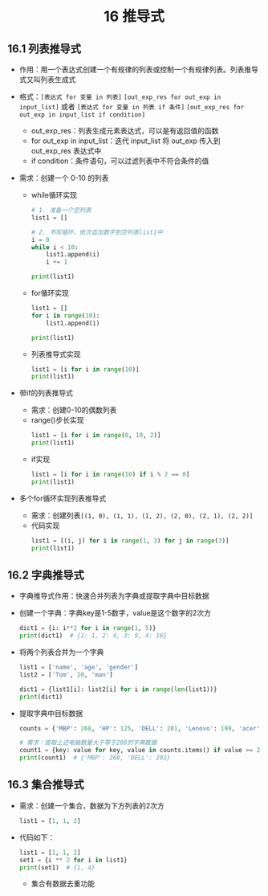 # <center>16 推导式

## 16.1 列表推导式

- 作用：用一个表达式创建一个有规律的列表或控制一个有规律列表。列表推导式又叫列表生成式
- 格式：`[表达式 for 变量 in 列表]` `[out_exp_res for out_exp in input_list]`
或者 `[表达式 for 变量 in 列表 if 条件]` `[out_exp_res for out_exp in input_list if condition]`
  - out_exp_res：列表生成元素表达式，可以是有返回值的函数
  - for out_exp in input_list：迭代 input_list 将 out_exp 传入到 out_exp_res 表达式中
  - if condition：条件语句，可以过滤列表中不符合条件的值


- 需求：创建一个 0-10 的列表
  - while循环实现
    ~~~py
    # 1. 准备一个空列表
    list1 = []

    # 2. 书写循环，依次追加数字到空列表list1中
    i = 0
    while i < 10:
        list1.append(i)
        i += 1

    print(list1)
    ~~~
  - for循环实现
    ~~~py
    list1 = []
    for i in range(10):
        list1.append(i)

    print(list1)
    ~~~
  - 列表推导式实现
    ~~~py
    list1 = [i for i in range(10)]
    print(list1)
    ~~~


- 带if的列表推导式
  - 需求：创建0-10的偶数列表
  - range()步长实现
    ~~~py
    list1 = [i for i in range(0, 10, 2)]
    print(list1)
    ~~~
  - if实现
    ~~~py
    list1 = [i for i in range(10) if i % 2 == 0]
    print(list1)
    ~~~


- 多个for循环实现列表推导式
  - 需求：创建列表`[(1, 0), (1, 1), (1, 2), (2, 0), (2, 1), (2, 2)]`
  - 代码实现
    ~~~py
    list1 = [(i, j) for i in range(1, 3) for j in range(3)]
    print(list1)
    ~~~



## 16.2 字典推导式

- 字典推导式作用：快速合并列表为字典或提取字典中目标数据


- 创建一个字典：字典key是1-5数字，value是这个数字的2次方
    ~~~py
    dict1 = {i: i**2 for i in range(1, 5)}
    print(dict1)  # {1: 1, 2: 4, 3: 9, 4: 16}
    ~~~


- 将两个列表合并为一个字典
    ~~~py
    list1 = ['name', 'age', 'gender']
    list2 = ['Tom', 20, 'man']

    dict1 = {list1[i]: list2[i] for i in range(len(list1))}
    print(dict1)
    ~~~


- 提取字典中目标数据
    ~~~py
    counts = {'MBP': 268, 'HP': 125, 'DELL': 201, 'Lenovo': 199, 'acer': 99}

    # 需求：提取上述电脑数量大于等于200的字典数据
    count1 = {key: value for key, value in counts.items() if value >= 200}
    print(count1)  # {'MBP': 268, 'DELL': 201}
    ~~~   


## 16.3 集合推导式

- 需求：创建一个集合，数据为下方列表的2次方
    ~~~py
    list1 = [1, 1, 2]
    ~~~ 
- 代码如下：
    ~~~py
    list1 = [1, 1, 2]
    set1 = {i ** 2 for i in list1}
    print(set1)  # {1, 4}
    ~~~ 
  - 集合有数据去重功能












